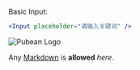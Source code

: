 Basic Input:

```jsx
<Input placeholder="请输入关键词" />
```

![Pubean Logo](/logo.png)

Any [Markdown](http://daringfireball.net/projects/markdown/) is **allowed** _here_.
